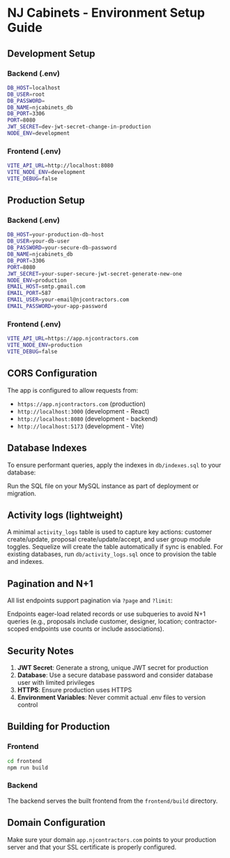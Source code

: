 # NJ Cabinets - Environment Setup Guide

## Development Setup

### Backend (.env)
```bash
DB_HOST=localhost
DB_USER=root
DB_PASSWORD=
DB_NAME=njcabinets_db
DB_PORT=3306
PORT=8080
JWT_SECRET=dev-jwt-secret-change-in-production
NODE_ENV=development
```

### Frontend (.env)
```bash
VITE_API_URL=http://localhost:8080
VITE_NODE_ENV=development
VITE_DEBUG=false
```

## Production Setup

### Backend (.env)
```bash
DB_HOST=your-production-db-host
DB_USER=your-db-user
DB_PASSWORD=your-secure-db-password
DB_NAME=njcabinets_db
DB_PORT=3306
PORT=8080
JWT_SECRET=your-super-secure-jwt-secret-generate-new-one
NODE_ENV=production
EMAIL_HOST=smtp.gmail.com
EMAIL_PORT=587
EMAIL_USER=your-email@njcontractors.com
EMAIL_PASSWORD=your-app-password
```

### Frontend (.env)
```bash
VITE_API_URL=https://app.njcontractors.com
VITE_NODE_ENV=production
VITE_DEBUG=false
```

## CORS Configuration

The app is configured to allow requests from:
- `https://app.njcontractors.com` (production)
- `http://localhost:3000` (development - React)
- `http://localhost:8080` (development - backend)
- `http://localhost:5173` (development - Vite)

## Database Indexes

To ensure performant queries, apply the indexes in `db/indexes.sql` to your database:


Run the SQL file on your MySQL instance as part of deployment or migration.

## Activity logs (lightweight)

A minimal `activity_logs` table is used to capture key actions: customer create/update, proposal create/update/accept, and user group module toggles. Sequelize will create the table automatically if sync is enabled. For existing databases, run `db/activity_logs.sql` once to provision the table and indexes.

## Pagination and N+1

All list endpoints support pagination via `?page` and `?limit`:

Endpoints eager-load related records or use subqueries to avoid N+1 queries (e.g., proposals include customer, designer, location; contractor-scoped endpoints use counts or include associations).

## Security Notes

1. **JWT Secret**: Generate a strong, unique JWT secret for production
2. **Database**: Use a secure database password and consider database user with limited privileges
3. **HTTPS**: Ensure production uses HTTPS
4. **Environment Variables**: Never commit actual .env files to version control

## Building for Production

### Frontend
```bash
cd frontend
npm run build
```

### Backend
The backend serves the built frontend from the `frontend/build` directory.

## Domain Configuration

Make sure your domain `app.njcontractors.com` points to your production server and that your SSL certificate is properly configured.
